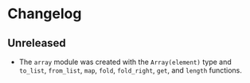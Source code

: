 # Changelog

## Unreleased

- The `array` module was created with the `Array(element)` type and `to_list`,
  `from_list`, `map`, `fold`, `fold_right`, `get`, and `length` functions.
